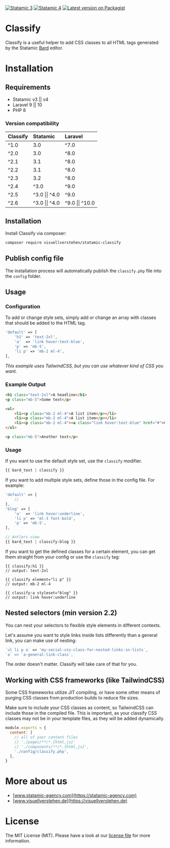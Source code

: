[![Statamic 3](https://img.shields.io/badge/Statamic-v3-FF269E?style=for-the-badge&link=https://statamic.com)](https://statamic.com/addons/visuellverstehen/classify) 
[![Statamic 4](https://img.shields.io/badge/Statamic-v4-FF269E?style=for-the-badge&link=https://statamic.com)](https://statamic.com/addons/visuellverstehen/classify) 
[![Latest version on Packagist](https://img.shields.io/packagist/v/visuellverstehen/statamic-classify.svg?style=for-the-badge)](https://packagist.org/packages/visuellverstehen/statamic-classify)

# Classify
Classify is a useful helper to add CSS classes to all HTML tags generated by the Statamic [Bard](https://statamic.dev/fieldtypes/bard) editor. 

# Installation

## Requirements

- Statamic v3 || v4
- Laravel 9 || 10
- PHP 8

### Version compatibility

| Classify  | Statamic        | Laravel
|:----------|:----------------|:---------
| ^1.0      |  3.0            |  ^7.0
| ^2.0      |  3.0            |  ^8.0
| ^2.1      |  3.1            |  ^8.0
| ^2.2      |  3.1            |  ^8.0
| ^2.3      |  3.2            |  ^8.0
| ^2.4      |  ^3.0           |  ^9.0
| ^2.5      |  ^3.0 \|\| ^4.0 |  ^9.0
| ^2.6      |  ^3.0 \|\| ^4.0 |  ^9.0 \|\| ^10.0


## Installation

Install Classify via composer:

```bash
composer require visuellverstehen/statamic-classify
```

## Publish config file

The installation process will automatically publish the `classify.php` file into the `config` folder.

## Usage

### Configuration
To add or change style sets, simply add or change an array with classes that should be added to the HTML tag.
```php
'default' => [
    'h1' => 'text-2xl',
    'a'  => 'link hover:text-blue',
    'p' => 'mb-5',
    'li p' => 'mb-2 ml-4',
],
```
*This example uses TailwindCSS, but you can use whatever kind of CSS you want.*

### Example Output
```html
<h1 class="text-2xl">A headline</h1>
<p class="mb-5">Some text</p>

<ul>
    <li><p class="mb-2 ml-4">A list item</p></li>
    <li><p class="mb-2 ml-4">A list item</p></li>
    <li><p class="mb-2 ml-4"><a class="link hover:text-blue" href="#">Click me</a></p></li>
</ul>

<p class="mb-5">Another text</p>
```

### Usage

If you want to use the default style set, use the `classify` modifier. 
```php
{{ bard_text | classify }}
```

If you want to add multiple style sets, define those in the config file. For example:
```php
'default' => [
    // 
],
'blog' => [
    'a'  => 'link hover:underline',
    'li p' => 'ml-3 font-bold',
    'p' => 'mb-5',
],

// Antlers view
{{ bard_text | classify:blog }}
```

If you want to get the defined classes for a certain element, you can get them straight from your config or use the `classify` tag:
```
{{ classify:h1 }}
// output: text-2xl

{{ classify element="li p" }}
// output: mb-2 ml-4

{{ classify:a styleset="blog" }}
// output: link hover:underline
```

## Nested selectors (min version 2.2)
You can nest your selectors to flexible style elements in different contexts. 

Let's assume you want to style links inside lists differently than a general link, you can make use of nesting:
```php
`ul li p a` => 'my-secial-css-class-for-nested-links-in-lists`,
`a` => `a-general-link-class`,
```

The order doesn't matter. Classify will take care of that for you.

## Working with CSS frameworks (like TailwindCSS)

Some CSS frameworks utilize JIT compiling, or have some other means of purging CSS classes from production builds to reduce file sizes.

Make sure to include your CSS classes as content, so TailwindCSS can include those in the compiled file. This is important, as your
classify CSS classes may not be in your template files, as they will be added dynamically.

```js
module.exports = {
  content: [
    // all of your content files
    // './pages/**/*.{html,js}'
    // './components/**/*.{html,js}',
    './config/classify.php',
  ],
}
```

# More about us
- [www.statamic-agency.com](https://statamic-agency.com)
- [www.visuellverstehen.de](https://visuellverstehen.de)

# License
The MIT License (MIT). Please have a look at our [license file](LICENSE.md) for more information.
